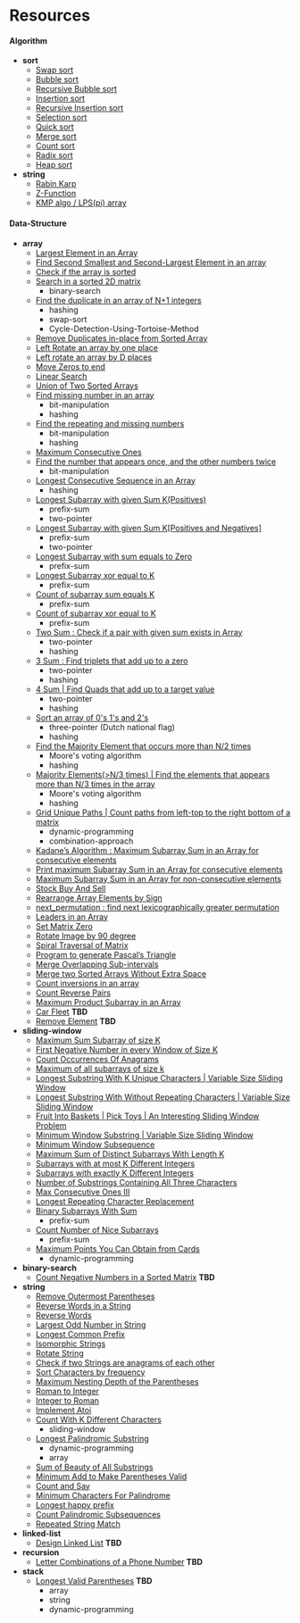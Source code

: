 # Resources

#### Algorithm
- **sort**
  - [Swap sort](/src/com/algo/sort/SwapSort.java)
  - [Bubble sort](/src/com/algo/sort/BubbleSort.java)
  - [Recursive Bubble sort](/src/com/algo/sort/RecursiveBubbleSort.java)
  - [Insertion sort](/src/com/algo/sort/InsertionSort.java)
  - [Recursive Insertion sort](/src/com/algo/sort/RecursiveInsertionSort.java)
  - [Selection sort](/src/com/algo/sort/SelectionSort.java)
  - [Quick sort](/src/com/algo/sort/QuickSort.java)
  - [Merge sort](/src/com/algo/sort/MergeSort.java)
  - [Count sort](/src/com/algo/sort/CountSort.java)
  - [Radix sort](/src/com/algo/sort/RadixSort.java)
  - [Heap sort](/src/com/algo/sort/HeapSort.java)
- **string**
  - [Rabin Karp](/src/com/algo/string/RabinKarp.java)
  - [Z-Function](/src/com/algo/string/ZFunction.java)
  - [KMP algo / LPS(pi) array](/src/com/algo/string/KMPAlgorithm.java)

#### Data-Structure
- **array**
  - [Largest Element in an Array](/src/com/ds/array/LargestElementInArray.java)
  - [Find Second Smallest and Second-Largest Element in an array](/src/com/ds/array/SecondLargestElementInArray.java)
  - [Check if the array is sorted](/src/com/ds/array/CheckIfArrayIsSortedAndRotated.java)
  - [Search in a sorted 2D matrix](/src/com/ds/array/SearchInRowAndColumnSortedMatrix.java)
    - binary-search
  - [Find the duplicate in an array of N+1 integers](/src/com/ds/array/FindDuplicateNumber.java)
    - hashing
    - swap-sort
    - Cycle-Detection-Using-Tortoise-Method
  - [Remove Duplicates in-place from Sorted Array](/src/com/ds/array/RemoveDuplicateFromSortedArray.java)
  - [Left Rotate an array by one place](/src/com/ds/array/LeftRotateByOne.java)
  - [Left rotate an array by D places](/src/com/ds/array/LeftRotateArray.java)
  - [Move Zeros to end](/src/com/ds/array/MovesZeroToEnd.java)
  - [Linear Search](/src/com/ds/array/LinearSearch.java)
  - [Union of Two Sorted Arrays](/src/com/ds/array/UnionOfTwoSortedArrays.java)
  - [Find missing number in an array](/src/com/ds/array/FindMissingNumberInAnArray.java) 
    - bit-manipulation
    - hashing
  - [Find the repeating and missing numbers](/src/com/ds/array/RepeatAndMissingNumber.java)
    - bit-manipulation
    - hashing
  - [Maximum Consecutive Ones](/src/com/ds/array/MaxConsecutiveOnes.java)
  - [Find the number that appears once, and the other numbers twice](/src/com/ds/array/FindTheNumberAppearsOnlyOnce.java)
    - bit-manipulation
  - [Longest Consecutive Sequence in an Array](/src/com/ds/array/LongestConsecutiveSequence.java)
    - hashing
  - [Longest Subarray with given Sum K(Positives)](/src/com/ds/array/LongestSubarrayWithSumEqualsK_1.java)
    - prefix-sum
    - two-pointer
  - [Longest Subarray with given Sum K[Positives and Negatives]](/src/com/ds/array/LongestSubarrayWithSumEqualsK_2.java)
    - prefix-sum
    - two-pointer
  - [Longest Subarray with sum equals to Zero](/src/com/ds/array/LongestSubarrayWithSumEqualsZero.java)
    - prefix-sum
  - [Longest Subarray xor equal to K](/src/com/ds/array/LongestSubarrayXorEqualToK.java)
    - prefix-sum
  - [Count of subarray sum equals K](/src/com/ds/array/CountOfSubarraySumEqualsK.java)
    - prefix-sum
  - [Count of subarray xor equal to K](/src/com/ds/array/CountOfSubarrayXorEqualToK.java)
    - prefix-sum
  - [Two Sum : Check if a pair with given sum exists in Array](/src/com/ds/array/TwoSum.java)
    - two-pointer
    - hashing
  - [3 Sum : Find triplets that add up to a zero](/src/com/ds/array/ThreeSum.java)
    - two-pointer
    - hashing
  - [4 Sum | Find Quads that add up to a target value](/src/com/ds/array/FourSum.java)
    - two-pointer
    - hashing
  - [Sort an array of 0's 1's and 2's](/src/com/ds/array/SortZeroOneTwo.java)
    - three-pointer (Dutch national flag)
    - hashing
  - [Find the Majority Element that occurs more than N/2 times](/src/com/ds/array/MajorityElementsNby2.java)
    - Moore's voting algorithm
    - hashing
  - [Majority Elements(>N/3 times) | Find the elements that appears more than N/3 times in the array](/src/com/ds/array/MajorityElementsNby3.java)
    - Moore's voting algorithm
    - hashing
  - [Grid Unique Paths | Count paths from left-top to the right bottom of a matrix](/src/com/ds/array/GridUniquePaths.java)
    - dynamic-programming
    - combination-approach
  - [Kadane’s Algorithm : Maximum Subarray Sum in an Array for consecutive elements](/src/com/ds/array/MaxSumForConsecutiveElements.java)
  - [Print maximum Subarray Sum in an Array for consecutive elements](/src/com/ds/array/PrintMaxSumForConsecutiveElements.java)
  - [Maximum Subarray Sum in an Array for non-consecutive elements](/src/com/ds/array/MaxSumForNonConsecutiveElements.java)
  - [Stock Buy And Sell](/src/com/ds/array/BuyAndSellStock.java)
  - [Rearrange Array Elements by Sign](/src/com/ds/array/RearrangeArrayElementsBySign.java)
  - [next_permutation : find next lexicographically greater permutation](/src/com/ds/array/NextPermutation.java)
  - [Leaders in an Array](/src/com/ds/array/LeadersInAnArray.java)
  - [Set Matrix Zero](/src/com/ds/array/SetMatrixToZero.java)
  - [Rotate Image by 90 degree](/src/com/ds/array/RotateMatrix.java)
  - [Spiral Traversal of Matrix](/src/com/ds/array/SpiralTraversalOfMatrix.java)
  - [Program to generate Pascal’s Triangle](/src/com/ds/array/PascalTriangle.java)
  - [Merge Overlapping Sub-intervals](/src/com/ds/array/MergeOverlappingSubIntervals.java)
  - [Merge two Sorted Arrays Without Extra Space](/src/com/ds/array/MergeTwoSortedArraysWithoutExtraSpace.java)
  - [Count inversions in an array](/src/com/ds/array/CountInversionInArray.java)
  - [Count Reverse Pairs](/src/com/ds/array/ReversePairs.java)
  - [Maximum Product Subarray in an Array](/src/com/ds/array/MaximumProductSubarrayInAnArray.java)
  - [Car Fleet](/src/com/ds/array/CarFleet.java) **TBD**
  - [Remove Element](/src/com/ds/array/RemoveElement.java) **TBD**
- **sliding-window**
  - [Maximum Sum Subarray of size K](/src/com/ds/slidingwindow/MaximumSumSubarrayOfSizeK.java)
  - [First Negative Number in every Window of Size K](/src/com/ds/slidingwindow/FirstNegativeNumberInEveryWindowOfSizeK.java)
  - [Count Occurrences Of Anagrams](/src/com/ds/slidingwindow/CountOfAnagrams.java)
  - [Maximum of all subarrays of size k](/src/com/ds/slidingwindow/MaximumOfAllSubarraysOfSizeK.java)
  - [Longest Substring With K Unique Characters | Variable Size Sliding Window](/src/com/ds/slidingwindow/LargestSubstringWithKUniqueCharacters.java)
  - [Longest Substring With Without Repeating Characters | Variable Size Sliding Window](/src/com/ds/slidingwindow/LongestSubstringWithoutRepeatingCharacters.java)
  - [Fruit Into Baskets | Pick Toys | An Interesting Sliding Window Problem](/src/com/ds/slidingwindow/FruitIntoBaskets.java)
  - [Minimum Window Substring | Variable Size Sliding Window](/src/com/ds/slidingwindow/MinimumWindowSubstring.java)
  - [Minimum Window Subsequence](/src/com/ds/slidingwindow/MinimumWindowSubsequence.java)
  - [Maximum Sum of Distinct Subarrays With Length K](/src/com/ds/slidingwindow/MaximumSumOfDistinctSubarraysWithLengthK.java)
  - [Subarrays with at most K Different Integers](/src/com/ds/slidingwindow/SubarrayWithAtMostKDifferentIntegers.java)
  - [Subarrays with exactly K Different Integers](/src/com/ds/slidingwindow/SubarrayWithExactlyKDifferentIntegers.java)
  - [Number of Substrings Containing All Three Characters](/src/com/ds/slidingwindow/NumberOfSubstringsContainingAllThreeCharacters.java)
  - [Max Consecutive Ones III](/src/com/ds/slidingwindow/MaxConsecutiveOnes3.java)
  - [Longest Repeating Character Replacement](/src/com/ds/slidingwindow/LongestRepeatingCharacterReplacement.java)
  - [Binary Subarrays With Sum](/src/com/ds/slidingwindow/BinarySubarraysWithSum.java)
    - prefix-sum
  - [Count Number of Nice Subarrays](/src/com/ds/slidingwindow/CountNumberOfNiceSubarrays.java)
    - prefix-sum
  - [Maximum Points You Can Obtain from Cards](/src/com/ds/slidingwindow/MaximumPointsYouCanObtainFromCards.java)
    - dynamic-programming
- **binary-search**
  - [Count Negative Numbers in a Sorted Matrix](/src/com/ds/binarysearch/CountNegativeNumbersInSortedMatrix.java) **TBD**
- **string**
  - [Remove Outermost Parentheses](/src/com/ds/string/RemoveOutermostParentheses.java)
  - [Reverse Words in a String](/src/com/ds/string/ReverseWordsInString.java)
  - [Reverse Words](/src/com/ds/string/ReverseWords.java)
  - [Largest Odd Number in String](/src/com/ds/string/LargestOddNumberInString.java)
  - [Longest Common Prefix](/src/com/ds/string/LongestCommonPrefix.java)
  - [Isomorphic Strings](/src/com/ds/string/IsomorphicStrings.java)
  - [Rotate String](/src/com/ds/string/RotateString.java)
  - [Check if two Strings are anagrams of each other](/src/com/ds/string/CheckForAnagrams.java)
  - [Sort Characters by frequency](/src/com/ds/string/SortCharactersByFrequency.java)
  - [Maximum Nesting Depth of the Parentheses](/src/com/ds/string/MaximumNestingDepthOfTheParentheses.java)
  - [Roman to Integer](/src/com/ds/string/RomanToInteger.java)
  - [Integer to Roman](/src/com/ds/string/IntegerToRoman.java)
  - [Implement Atoi](/src/com/ds/string/StringToInteger.java)
  - [Count With K Different Characters](/src/com/ds/string/CountSubstringsOfLengthK.java)
    - sliding-window
  - [Longest Palindromic Substring](/src/com/ds/string/LongestPalindromicSubstring.java)
    - dynamic-programming
    - array
  - [Sum of Beauty of All Substrings](/src/com/ds/string/SumOfBeautyOfAllSubstrings.java)
  - [Minimum Add to Make Parentheses Valid](/src/com/ds/string/MinimumAddToMakeParenthesesValid.java)
  - [Count and Say](/src/com/ds/string/CountAndSay.java)
  - [Minimum Characters For Palindrome](/src/com/ds/string/MinimumCharactersForPalindrome.java)
  - [Longest happy prefix](/src/com/ds/string/LongestHappyPrefix.java)
  - [Count Palindromic Subsequences](/src/com/ds/string/CountPalindromicSubsequences.java)
  - [Repeated String Match](/src/com/ds/string/RepeatedStringMatch.java)
- **linked-list**
  - [Design Linked List](/src/com/ds/linkedlist/DesignLinkedList.java) **TBD**
- **recursion**
  - [Letter Combinations of a Phone Number](/src/com/ds/recursion/LetterCombinationsOfAPhoneNumber.java) **TBD**
- **stack**
  - [Longest Valid Parentheses](/src/com/ds/stack/LongestValidParenthesis.java) **TBD**
    - array
    - string
    - dynamic-programming